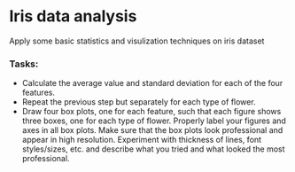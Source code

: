 # Iris data analysis

Apply some basic statistics and visulization techniques on iris dataset

### Tasks:
- Calculate the average value and standard deviation for each of the four features.
- Repeat the previous step but separately for each type of flower.
- Draw four box plots, one for each feature, such that each figure shows three boxes, one for each type of flower. Properly label your figures and axes in all box plots. Make sure that the box plots
look professional and appear in high resolution. Experiment with thickness of lines, font styles/sizes, etc. and describe what you tried and what looked the most professional.